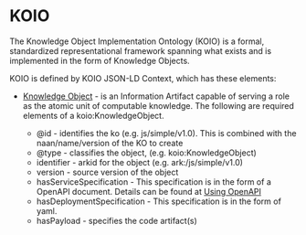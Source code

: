 # KOIO

The Knowledge Object Implementation Ontology (KOIO) is a formal, standardized representational framework spanning what exists and is implemented in the form of Knowledge Objects.  

KOIO is defined by KOIO JSON-LD Context, which has these elements:

- [Knowledge Object](http://kgrid.org/koio/contexts/knowledgeobject.jsonld) - is an Information Artifact capable of serving a role as the atomic unit of
computable knowledge. The following are required elements of a koio:KnowledgeObject.  

  - @id - identifies the ko (e.g. js/simple/v1.0).  This is combined with the naan/name/version of the KO to create
  - @type - classifies the object, (e.g. koio:KnowledgeObject)
  - identifier - arkid for the object   (e.g. ark:/js/simple/v1.0)
  - version - source version of the object
  - hasServiceSpecification - This specification is in the form of a OpenAPI document.  Details can be found at [Using OpenAPI](../openapi/overview)
  - hasDeploymentSpecification - This specification is in the form of yaml.
  - hasPayload - specifies the code artifact(s)
